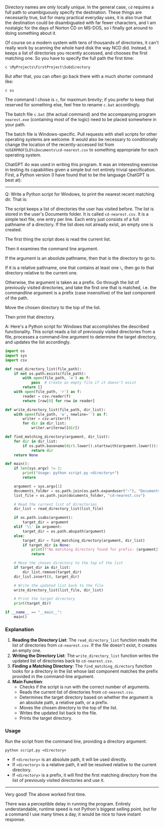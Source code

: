 Directory names are only locally unique. In the general case, `cd` requires a full path to unambiguously specify the destination. These things are necessarily true, but for many practical everyday uses, it is also true that the destination could be disambiguated with far fewer characters, and I am nostalgic for the days of Norton CD on MS-DOS, so I finally got around to doing something about it.

Of course on a modern system with tens of thousands of directories, it can't really work by scanning the whole hard disk the way NCD did. Instead, it keeps a list of directories you recently accessed, and chooses the first matching one. So you have to specify the full path the first time:

`c \MyProjects\FirstProject\Subdirectory`

But after that, you can often go back there with a much shorter command like:

`c su`

The command I chose is `c`, for maximum brevity; if you prefer to keep that reserved for something else, feel free to rename `c.bat` accordingly.

The batch file `c.bat` (the actual command) and the accompanying program `nearest.exe` (containing most of the logic) need to be placed somewhere in your path.

The batch file is Windows-specific. Pull requests with shell scripts for other operating systems are welcome. It would also be necessary to conditionally change the location of the recently-accessed list from `%USERPROFILE%\Documents\cd-nearest.csv` to something appropriate for each operating system.

ChatGPT 4o was used in writing this program. It was an interesting exercise in testing its capabilities given a simple but not entirely trivial specification. First, a Python version (I have found that to be the language ChatGPT is best at):

---
Q: Write a Python script for Windows, to print the nearest recent matching dir. That is:

The script keeps a list of directories the user has visited before. The list is stored in the user's Documents folder. It is called `cd-nearest.csv`. It is a simple text file, one entry per line. Each entry just consists of a full pathname of a directory. If the list does not already exist, an empty one is created.

The first thing the script does is read the current list.

Then it examines the command line argument. 

If the argument is an absolute pathname, then that is the directory to go to.

If it is a relative pathname, one that contains at least one `\`, then go to that directory relative to the current one.

Otherwise, the argument is taken as a prefix. Go through the list of previously visited directories, and take the first one that is matched, i.e. the commandline argument is a prefix (case insensitive) of the last component of the path.

Move the chosen directory to the top of the list.

Then print that directory.

A: Here's a Python script for Windows that accomplishes the described functionality. This script reads a list of previously visited directories from a file, processes a command-line argument to determine the target directory, and updates the list accordingly.

```python
import os
import sys
import csv

def read_directory_list(file_path):
    if not os.path.exists(file_path):
        with open(file_path, 'w') as f:
            pass  # Create an empty file if it doesn't exist
        return []
    with open(file_path, 'r') as f:
        reader = csv.reader(f)
        return [row[0] for row in reader]

def write_directory_list(file_path, dir_list):
    with open(file_path, 'w', newline='') as f:
        writer = csv.writer(f)
        for dir in dir_list:
            writer.writerow([dir])

def find_matching_directory(argument, dir_list):
    for dir in dir_list:
        if os.path.basename(dir).lower().startswith(argument.lower()):
            return dir
    return None

def main():
    if len(sys.argv) != 2:
        print("Usage: python script.py <directory>")
        return

    argument = sys.argv[1]
    documents_folder = os.path.join(os.path.expanduser("~"), "Documents")
    list_file = os.path.join(documents_folder, "cd-nearest.csv")

    # Read the current list of directories
    dir_list = read_directory_list(list_file)

    if os.path.isabs(argument):
        target_dir = argument
    elif '\\' in argument:
        target_dir = os.path.abspath(argument)
    else:
        target_dir = find_matching_directory(argument, dir_list)
        if target_dir is None:
            print(f"No matching directory found for prefix: {argument}")
            return

    # Move the chosen directory to the top of the list
    if target_dir in dir_list:
        dir_list.remove(target_dir)
    dir_list.insert(0, target_dir)

    # Write the updated list back to the file
    write_directory_list(list_file, dir_list)

    # Print the target directory
    print(target_dir)

if __name__ == "__main__":
    main()
```

### Explanation
1. **Reading the Directory List**: The `read_directory_list` function reads the list of directories from `cd-nearest.csv`. If the file doesn't exist, it creates an empty one.
2. **Writing the Directory List**: The `write_directory_list` function writes the updated list of directories back to `cd-nearest.csv`.
3. **Finding a Matching Directory**: The `find_matching_directory` function looks for a directory in the list whose last component matches the prefix provided in the command-line argument.
4. **Main Function**:
   - Checks if the script is run with the correct number of arguments.
   - Reads the current list of directories from `cd-nearest.csv`.
   - Determines the target directory based on whether the argument is an absolute path, a relative path, or a prefix.
   - Moves the chosen directory to the top of the list.
   - Writes the updated list back to the file.
   - Prints the target directory.

### Usage
Run the script from the command line, providing a directory argument:
```shell
python script.py <directory>
```
- If `<directory>` is an absolute path, it will be used directly.
- If `<directory>` is a relative path, it will be resolved relative to the current directory.
- If `<directory>` is a prefix, it will find the first matching directory from the list of previously visited directories and use it.
---

Very good! The above worked first time.

There was a perceptible delay in running the program. Entirely understandable, runtime speed is not Python's biggest selling point, but for a command I use many times a day, it would be nice to have instant response.
